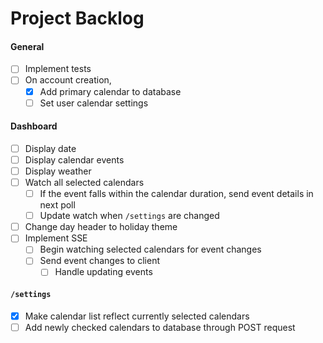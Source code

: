 Project Backlog
===============

#### General
- [ ] Implement tests
- [ ] On account creation,
    - [x] Add primary calendar to database
    - [ ] Set user calendar settings

#### Dashboard
- [ ] Display date
- [ ] Display calendar events
- [ ] Display weather
- [ ] Watch all selected calendars
    - [ ] If the event falls within the calendar duration, send event details in next poll
    - [ ] Update watch when `/settings` are changed
- [ ] Change day header to holiday theme
- [ ] Implement SSE
    - [ ] Begin watching selected calendars for event changes
    - [ ] Send event changes to client
        - [ ] Handle updating events

#### `/settings`
- [x] Make calendar list reflect currently selected calendars
- [ ] Add newly checked calendars to database through POST request
